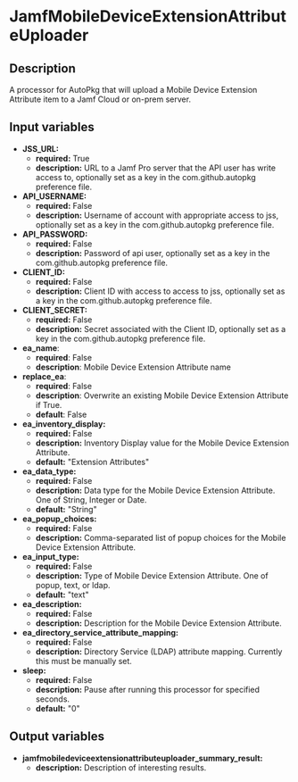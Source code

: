 # JamfMobileDeviceExtensionAttributeUploader

## Description

A processor for AutoPkg that will upload a Mobile Device Extension Attribute item to a Jamf Cloud or on-prem server.

## Input variables

- **JSS_URL:**
  - **required:** True
  - **description:** URL to a Jamf Pro server that the API user has write access to, optionally set as a key in the com.github.autopkg preference file.
- **API_USERNAME:**
  - **required:** False
  - **description:** Username of account with appropriate access to jss, optionally set as a key in the com.github.autopkg preference file.
- **API_PASSWORD:**
  - **required:** False
  - **description:** Password of api user, optionally set as a key in the com.github.autopkg preference file.
- **CLIENT_ID:**
  - **required:** False
  - **description:** Client ID with access to access to jss, optionally set as a key in the com.github.autopkg preference file.
- **CLIENT_SECRET:**
  - **required:** False
  - **description:** Secret associated with the Client ID, optionally set as a key in the com.github.autopkg preference file.
- **ea_name**:
  - **required**: False
  - **description**: Mobile Device Extension Attribute name
- **replace_ea**:
  - **required**: False
  - **description**: Overwrite an existing Mobile Device Extension Attribute if True.
  - **default**: False
- **ea_inventory_display:**
  - **required:** False
  - **description:** Inventory Display value for the Mobile Device Extension Attribute.
  - **default:** "Extension Attributes"
- **ea_data_type:**
  - **required:** False
  - **description:** Data type for the Mobile Device Extension Attribute. One of String, Integer or Date.
  - **default:** "String"
- **ea_popup_choices:**
  - **required:** False
  - **description:** Comma-separated list of popup choices for the Mobile Device Extension Attribute.
- **ea_input_type:**
  - **required:** False
  - **description:** Type of Mobile Device Extension Attribute. One of popup, text, or ldap.
  - **default:** "text"
- **ea_description:**
  - **required:** False
  - **description:** Description for the Mobile Device Extension Attribute.
- **ea_directory_service_attribute_mapping:**
  - **required:** False
  - **description:** Directory Service (LDAP) attribute mapping. Currently this must be manually set.
- **sleep:**
  - **required:** False
  - **description:** Pause after running this processor for specified seconds.
  - **default:** "0"

## Output variables

- **jamfmobiledeviceextensionattributeuploader_summary_result:**
  - **description:** Description of interesting results.
